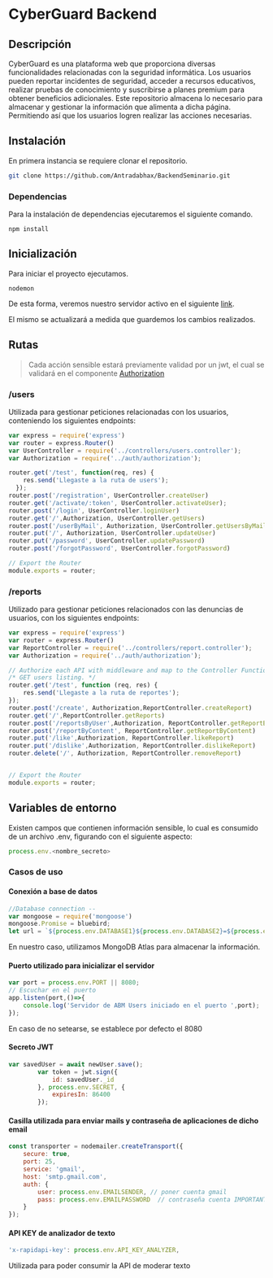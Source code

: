 # CyberGuard Backend

## Descripción

CyberGuard es una plataforma web que proporciona diversas funcionalidades relacionadas con la seguridad informática. Los usuarios pueden reportar incidentes de seguridad, acceder a recursos educativos, realizar pruebas de conocimiento y suscribirse a planes premium para obtener beneficios adicionales.
Este repositorio almacena lo necesario para almacenar y gestionar la información que alimenta a dicha página.
Permitiendo así que los usuarios logren realizar las acciones necesarias.

## Instalación
En primera instancia se requiere clonar el repositorio.

```bash
git clone https://github.com/Antradabhax/BackendSeminario.git
```

### Dependencias
Para la instalación de dependencias ejecutaremos el siguiente comando.
```
npm install
```
## Inicialización
Para iniciar el proyecto ejecutamos.
```
nodemon
```

De esta forma, veremos nuestro servidor activo en el siguiente [link](http://localhost:4000/). 

El mismo se actualizará a medida que guardemos los cambios realizados.

## Rutas
> Cada acción sensible estará previamente validad por un jwt, el cual se validará en el componente [Authorization](https://github.com/MatheoLCaneva/BackendSeminario/blob/master/auth/authorization.js)
### /users
Utilizada para gestionar peticiones relacionadas con los usuarios, conteniendo los siguientes endpoints:

```javascript
var express = require('express')
var router = express.Router()
var UserController = require('../controllers/users.controller');
var Authorization = require('../auth/authorization');

router.get('/test', function(req, res) {
    res.send('Llegaste a la ruta de users');
  });
router.post('/registration', UserController.createUser)
router.get('/activate/:token', UserController.activateUser);
router.post('/login', UserController.loginUser)
router.get('/',Authorization, UserController.getUsers)
router.post('/userByMail', Authorization, UserController.getUsersByMail)
router.put('/', Authorization, UserController.updateUser)
router.put('/password', UserController.updatePassword)
router.post('/forgotPassword', UserController.forgotPassword)

// Export the Router
module.exports = router;
```

### /reports
Utilizado para gestionar peticiones relacionados con las denuncias de usuarios, con los siguientes endpoints:

```javascript
var express = require('express')
var router = express.Router()
var ReportController = require('../controllers/report.controller');
var Authorization = require('../auth/authorization'); 

// Authorize each API with middleware and map to the Controller Functions
/* GET users listing. */
router.get('/test', function (req, res) {
    res.send('Llegaste a la ruta de reportes');
});
router.post('/create', Authorization,ReportController.createReport)
router.get('/',ReportController.getReports)
router.post('/reportsByUser',Authorization, ReportController.getReportByUser)
router.post('/reportByContent', ReportController.getReportByContent)
router.put('/like',Authorization, ReportController.likeReport)
router.put('/dislike',Authorization, ReportController.dislikeReport)
router.delete('/', Authorization, ReportController.removeReport)


// Export the Router
module.exports = router;
```
 
## Variables de entorno
Existen campos que contienen información sensible, lo cual es consumido de un archivo .env, figurando con el siguiente aspecto:
```javascript
process.env.<nombre_secreto>
```
### Casos de uso

#### Conexión a base de datos
```javascript
//Database connection --
var mongoose = require('mongoose')
mongoose.Promise = bluebird;
let url = `${process.env.DATABASE1}${process.env.DATABASE2}=${process.env.DATABASE3}=${process.env.DATABASE4}`
```
En nuestro caso, utilizamos MongoDB Atlas para almacenar la información.

#### Puerto utilizado para inicializar el servidor

```javascript
var port = process.env.PORT || 8080;
// Escuchar en el puerto
app.listen(port,()=>{
    console.log('Servidor de ABM Users iniciado en el puerto ',port);
});
```
En caso de no setearse, se establece por defecto el 8080

#### Secreto JWT
```javascript
var savedUser = await newUser.save();
        var token = jwt.sign({
            id: savedUser._id
        }, process.env.SECRET, {
            expiresIn: 86400
        });
```
#### Casilla utilizada para enviar mails y contraseña de aplicaciones de dicho email
```javascript
const transporter = nodemailer.createTransport({
    secure: true,
    port: 25,
    service: 'gmail',
    host: 'smtp.gmail.com',
    auth: {
        user: process.env.EMAILSENDER, // poner cuenta gmail
        pass: process.env.EMAILPASSWORD  // contraseña cuenta IMPORTANTE HABILITAR acceso apps poco seguras google
    }
});
```
#### API KEY de analizador de texto
```javascript
'x-rapidapi-key': process.env.API_KEY_ANALYZER,
```
Utilizada para poder consumir la API de moderar texto
